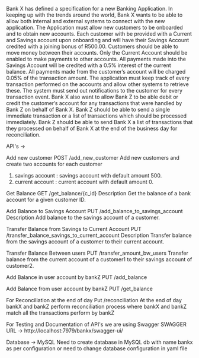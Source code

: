 Bank X has defined a specification for a new Banking Application. In keeping up with the trends 
around the world, Bank X wants to be able to allow both internal and external systems to connect
with the new application. The Application must allow new customers to be onboarded and to obtain
new accounts. Each customer with be provided with a Current and Savings account upon onboarding
and will have their Savings Account credited with a joining bonus of R500.00. Customers should be
able to move money between their accounts. Only the Current Account should be enabled to make payments
to other accounts. All payments made into the Savings Account will be credited with a 0.5% interest of
the current balance. All payments made from the customer’s account will be charged 0.05% of the
transaction amount. The application must keep track of every transaction performed on the accounts and
allow other systems to retrieve these. The system must send out notifications to the customer for every
transaction event. Bank X also want to allow Bank Z to be able debit or credit the customer’s account
for any transactions that were handled by Bank Z on behalf of Bank X. Bank Z should be able to send a
single immediate transaction or a list of transactions which should be processed immediately. Bank Z
should be able to send Bank X a list of transactions that they processed on behalf of Bank X at the 
end of the business day for reconciliation.

API's -> 

Add new customer 
POST /add_new_customer
Add new customers and create two accounts for each customer 
1) savings account : savings account with default amount 500.
2) current account : current account with default amount 0.

Get Balance
GET /get_balance/{c_id}
Description
Get the balance of a bank account for a given customer ID.

Add Balance to Savings Account
PUT /add_balance_to_savings_account
Description
Add balance to the savings account of a customer.


Transfer Balance from Savings to Current Account
PUT /transfer_balance_savings_to_current_account
Description
Transfer balance from the savings account of a customer to their current account.

Transfer Balance Between users
PUT /transfer_amount_bw_users
Transfer balance from the current account of a customer1 to their savings account of customer2.

Add Balance in user account by bankZ
PUT /add_balance

Add Balance from user account by bankZ
PUT /get_balance

For Reconciliation at the end of day
Put /reconciliation
At the end of day bankX and bankZ perform reconciliation process where bankX and bankZ match all the transactions perform by bankZ

For Testing and Documentation of API's we are using Swagger 
SWAGGER URL ->
http://localhost:7979/bankx/swagger-ui/

Database -> MySQL
Need to create database in MySQL db with name bankx as per configuration 
or need to change database configuration in yaml file

